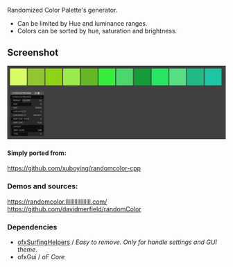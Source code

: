 
Randomized Color Palette's generator.  

- Can be limited by Hue and luminance ranges.  
- Colors can be sorted by hue, saturation and brightness.

## Screenshot
![](readme_images/Capture.PNG)

#### Simply ported from:  
https://github.com/xuboying/randomcolor-cpp 

### Demos and sources:  
https://randomcolor.lllllllllllllllll.com/  
https://github.com/davidmerfield/randomColor  

### Dependencies
- [ofxSurfingHelpers](https://github.com/moebiussurfing/ofxSurfingHelpers) / _Easy to remove. Only for handle settings and GUI theme_.  
- ofxGui / _oF Core_
